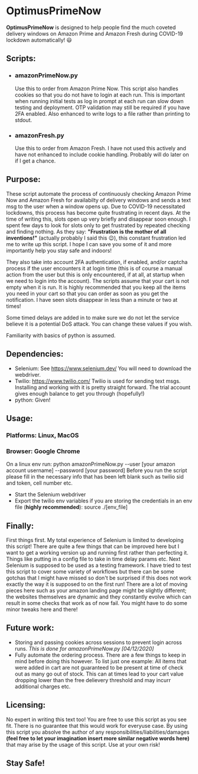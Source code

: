 # OptimusPrimeNow
**OptimusPrimeNow** is designed to help people find the much coveted delivery windows on Amazon Prime and Amazon Fresh during COVID-19 lockdown automatically! :smiley:

## Scripts:
* ### amazonPrimeNow.py
  Use this to order from Amazon Prime Now. This script also handles cookies so that you do not have to login at each run.     This is important when running initial tests as log in prompt at each run can slow down testing and deployment. OTP         validation may still be required if you have 2FA enabled. Also enhanced to write logs to a file rather than printing to     stdout.
* ### amazonFresh.py
  Use this to order from Amazon Fresh. I have not used this actively and have not enhanced to include cookie handling.         Probably will do later on if I get a chance.
  
## Purpose:
These script automate the process of continuously checking Amazon Prime Now and Amazon Fresh for availabilty of delivery windows and sends a text msg to the user when a window opens up. Due to COVID-19 necessitated lockdowns, this process has become quite frustrating in recent days. At the time of writing this, slots open up very briefly and disappear soon enough. I spent few days to look for slots only to get frustrated by repeated checking and finding nothing. As they say: **"Frustration is the mother of all inventions!"** (actually probably I said this :wink:), this constant frustration led me to write up this script. I hope I can save you some of it and more importantly help you stay safe and indoors!

They also take into account 2FA authentication, if enabled, and/or captcha process if the user encounters it at login time (this is of course a manual action from the user but this is only encountered, if at all, at startup when we need to login into the account). The scripts assume that your cart is not empty when it is run. It is highly recommended that you keep all the items you need in your cart so that you can order as soon as you get the notification. I have seen slots disappear in less than a minute or two at times!

Some timed delays are added in to make sure we do not let the service believe it is a potential DoS attack. You can change these values if you wish.

Familiarity with basics of python is assumed.

## Dependencies:
* Selenium: See https://www.selenium.dev/
  You will need to download the webdriver.
* Twilio: https://www.twilio.com/
  Twilio is used for sending text msgs. Installing and working with it is pretty straight forward. The trial account gives enough balance to get you through (hopefully!)
* python: Given!

## Usage:
### Platforms: Linux, MacOS
### Browser: Google Chrome
On a linux env run: python amazonPrimeNow.py --user [your amazon account username] --password [your password]
Before you run the script please fill in the necessary info that has been left blank such as twilio sid and token, cell number etc.
* Start the Selenium webdriver
* Export the twilio env variables if you are storing the credentials in an env file (**highly recommended**): source ./[env_file]

## Finally:
First things first. My total experience of Selenium is limited to developing this script! There are quite a few things that can be improved here but I want to get a working version up and running first rather than perfecting it. Things like putting in a config file to take in time delay params etc. Next Selenium is supposed to be used as a testing framework. I have tried to test this script to cover some variety of workflows but there can be some gotchas that I might have missed so don't be surprised if this does not work exactly the way it is supposed to on the first run! There are a lot of moving pieces here such as your amazon landing page might be slightly different; the websites themselves are dynamic and they constantly evolve which can result in some checks that work as of now fail. You might have to do some minor tweaks here and there!

## Future work:
* Storing and passing cookies across sessions to prevent login across runs. *This is done for amazonPrimeNow.py [04/12/2020]*
* Fully automate the ordering process. There are a few things to keep in mind before doing this however. To list just one example: All items that were added in cart are not guaranteed to be present at time of check out as many go out of stock. This can at times lead to your cart value dropping lower than the free delievery threshold and may incurr additional charges etc.

## Licensing:
No expert in writing this text too! You are free to use this script as you see fit. There is no guarantee that this would work for everyuse case. By using this script you absolve the author of any responsibilities/liabilities/damages **(feel free to let your imagination insert more similar negative words here)** that may arise by the usage of this script. Use at your own risk!
  
 ## Stay Safe! 
